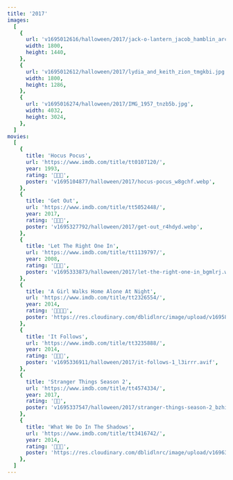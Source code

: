```yaml
---
title: '2017'
images:
  [
    {
      url: 'v1695012616/halloween/2017/jack-o-lantern_jacob_hamblin_arch_01_etewul.jpg',
      width: 1800,
      height: 1440,
    },
    {
      url: 'v1695012612/halloween/2017/lydia_and_keith_zion_tmgkbi.jpg',
      width: 1800,
      height: 1286,
    },
    {
      url: 'v1695016274/halloween/2017/IMG_1957_tnzb5b.jpg',
      width: 4032,
      height: 3024,
    },
  ]
movies:
  [
    {
      title: 'Hocus Pocus',
      url: 'https://www.imdb.com/title/tt0107120/',
      year: 1993,
      rating: '🔪🔪🔪',
      poster: 'v1695104877/halloween/2017/hocus-pocus_w8gchf.webp',
    },
    {
      title: 'Get Out',
      url: 'https://www.imdb.com/title/tt5052448/',
      year: 2017,
      rating: '🔪🔪🔪',
      poster: 'v1695327792/halloween/2017/get-out_r4hdyd.webp',
    },
    {
      title: 'Let The Right One In',
      url: 'https://www.imdb.com/title/tt1139797/',
      year: 2008,
      rating: '🔪🔪🔪',
      poster: 'v1695333873/halloween/2017/let-the-right-one-in_bgmlrj.webp',
    },
    {
      title: 'A Girl Walks Home Alone At Night',
      url: 'https://www.imdb.com/title/tt2326554/',
      year: 2014,
      rating: '🔪🔪🔪🔪',
      poster: 'https://res.cloudinary.com/dblidlnrc/image/upload/v1695848256/halloween/2017/Girl-Walks-Home-Alone_o2youl.jpg',
    },
    {
      title: 'It Follows',
      url: 'https://www.imdb.com/title/tt3235888/',
      year: 2014,
      rating: '🔪🔪🔪',
      poster: 'v1695336911/halloween/2017/it-follows-1_l3irrr.avif',
    },
    {
      title: 'Stranger Things Season 2',
      url: 'https://www.imdb.com/title/tt4574334/',
      year: 2017,
      rating: '🔪🔪',
      poster: 'v1695337547/halloween/2017/stranger-things-season-2_bzhimy.jpg',
    },
    {
      title: 'What We Do In The Shadows',
      url: 'https://www.imdb.com/title/tt3416742/',
      year: 2014,
      rating: '🔪🔪🔪',
      poster: 'https://res.cloudinary.com/dblidlnrc/image/upload/v1696336273/halloween/2017/what-we-do-in-the-shadows_titfoc.jpg',
    },
  ]
---
```

